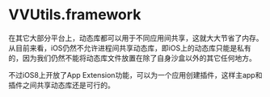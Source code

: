 # VVUtils.framework
在其它大部分平台上，动态库都可以用于不同应用间共享，这就大大节省了内存。从目前来看，iOS仍然不允许进程间共享动态库，即iOS上的动态库只能是私有的，因为我们仍然不能将动态库文件放置在除了自身沙盒以外的其它任何地方。
 
不过iOS8上开放了App Extension功能，可以为一个应用创建插件，这样主app和插件之间共享动态库还是可行的。
